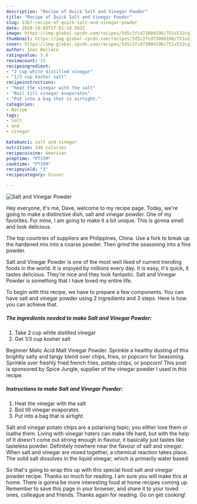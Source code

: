 ```yaml
---
description: "Recipe of Quick Salt and Vinegar Powder"
title: "Recipe of Quick Salt and Vinegar Powder"
slug: 1367-recipe-of-quick-salt-and-vinegar-powder
date: 2020-10-03T17:01:18.582Z
image: https://img-global.cpcdn.com/recipes/5d5c2fcd7300d196/751x532cq70/salt-and-vinegar-powder-recipe-main-photo.jpg
thumbnail: https://img-global.cpcdn.com/recipes/5d5c2fcd7300d196/751x532cq70/salt-and-vinegar-powder-recipe-main-photo.jpg
cover: https://img-global.cpcdn.com/recipes/5d5c2fcd7300d196/751x532cq70/salt-and-vinegar-powder-recipe-main-photo.jpg
author: Inez Wallace
ratingvalue: 3.8
reviewcount: 15
recipeingredient:
- "2 cup white distilled vinegar"
- "1/3 cup kosher salt"
recipeinstructions:
- "Heat the vinegar with the salt"
- "Boil till vinegar evaporates"
- "Put into a bag that is airtight."
categories:
- Recipe
tags:
- salt
- and
- vinegar

katakunci: salt and vinegar 
nutrition: 248 calories
recipecuisine: American
preptime: "PT15M"
cooktime: "PT35M"
recipeyield: "3"
recipecategory: Dinner

---
```



![Salt and Vinegar Powder](https://img-global.cpcdn.com/recipes/5d5c2fcd7300d196/751x532cq70/salt-and-vinegar-powder-recipe-main-photo.jpg)

Hey everyone, it's me, Dave, welcome to my recipe page. Today, we're going to make a distinctive dish, salt and vinegar powder. One of my favorites. For mine, I am going to make it a bit unique. This is gonna smell and look delicious.

The top countries of suppliers are Philippines, China. Use a fork to break up the hardened mix into a coarse powder. Then grind the seasoning into a fine powder.

Salt and Vinegar Powder is one of the most well liked of current trending foods in the world. It is enjoyed by millions every day. It is easy, it's quick, it tastes delicious. They're nice and they look fantastic. Salt and Vinegar Powder is something that I have loved my entire life.


To begin with this recipe, we have to prepare a few components. You can have salt and vinegar powder using 2 ingredients and 3 steps. Here is how you can achieve that.

<!--inarticleads1-->

##### The ingredients needed to make Salt and Vinegar Powder:

1. Take 2 cup white distilled vinegar
1. Get 1/3 cup kosher salt


Beginner Malic Acid Malt Vinegar Powder. Sprinkle a healthy dusting of this brightly salty and tangy blend over chips, fries, or popcorn for Seasoning. Sprinkle over freshly fried french fries, potato chips, or popcorn! This post is sponsored by Spice Jungle, supplier of the vinegar powder I used in this recipe. 

<!--inarticleads2-->

##### Instructions to make Salt and Vinegar Powder:

1. Heat the vinegar with the salt
1. Boil till vinegar evaporates
1. Put into a bag that is airtight.


Salt and vinegar potato chips are a polarising topic; you either love them or loathe them. Living with vinegar haters can make life hard, but with the help of It doesn&#39;t come out strong enough in flavour, it basically just tastes like tasteless powder. Definitely nowhere near the flavour of salt and vinegar. When salt and vinegar are mixed together, a chemical reaction takes place. The solid salt dissolves in the liquid vinegar, which is primarily water based. 

So that's going to wrap this up with this special food salt and vinegar powder recipe. Thanks so much for reading. I am sure you will make this at home. There is gonna be more interesting food at home recipes coming up. Remember to save this page in your browser, and share it to your loved ones, colleague and friends. Thanks again for reading. Go on get cooking!
